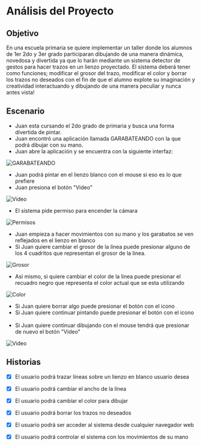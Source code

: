 # Análisis del Proyecto

## Objetivo

En una escuela primaria se quiere implementar un taller donde los alumnos de 1er 2do y 3er grado participaran dibujando de una manera dinámica, novedosa y divertida ya que lo harán mediante un sistema detector de gestos para hacer trazos en un lienzo proyectado.
 El sistema deberá tener como funciones; modificar el grosor del trazo, modificar el color y borrar los trazos no deseados con el fin de que el alumno explote su imaginación y creatividad interactuando y dibujando de una manera peculiar y nunca antes vista! 

## Escenario

- Juan esta cursando el 2do grado de primaria y busca una forma divertida de pintar.
- Juan encontró una aplicación llamada GARABATEANDO con la que podrá dibujar con su mano. 
- Juan abre la aplicación y se encuentra con la siguiente interfaz:

![GARABATEANDO](/Users/dany/Documents/GitHub/PaintIHC/Analisis/Imagenes/GARABATEANDO.png)

- Juan podrá pintar en el lienzo blanco con el mouse si eso es lo que prefiere
- Juan presiona el botón "Video"

![Video](/Users/dany/Documents/GitHub/PaintIHC/Analisis/Imagenes/Video.png)

- El sistema pide permiso para encender la cámara

![Permisos](/Users/dany/Documents/GitHub/PaintIHC/Analisis/Imagenes/Permisos.png)

- Juan empieza a hacer movimientos con su mano y los garabatos se ven reflejados en el lienzo en blanco
- Si Juan quiere cambiar el grosor de la linea puede presionar alguno de los 4 cuadritos que representan el grosor de la linea. 

![Grosor](/Users/dany/Documents/GitHub/PaintIHC/Analisis/Imagenes/Grosor.png)

- Así mismo, si quiere cambiar el color de la linea puede presionar el recuadro negro que representa el color actual que se esta utilizando

![Color](/Users/dany/Documents/GitHub/PaintIHC/Analisis/Imagenes/Color.png)

- Si Juan quiere borrar algo puede presionar el botón con el icono <img src="/Users/dany/Documents/GitHub/PaintIHC/Paint/img/borrador.png" alt="borrador" style="zoom:5%;" />
- Si Juan quiere continuar pintando puede presionar el botón con el icono <img src="/Users/dany/Documents/GitHub/PaintIHC/Paint/img/lapiz.png" alt="lapiz" style="zoom:5%;" />
- Si Juan quiere continuar dibujando con el mouse tendrá que presionar de nuevo el botón "Video"

![Video](/Users/dany/Documents/GitHub/PaintIHC/Analisis/Imagenes/Video.png)

## Historias

- [x] El usuario podrá trazar líneas sobre un lienzo en blanco usuario desea

- [x] El usuario podrá cambiar el ancho de la línea
- [x] El usuario podrá cambiar el color para dibujar
- [x] El usuario podrá borrar los trazos no deseados
- [x] El usuario podrá ser acceder al sistema desde cualquier navegador web 
- [x] El usuario podrá controlar el sistema con los movimientos de su mano







